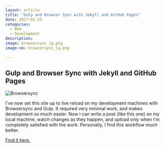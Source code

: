 ```yaml
---
layout: article
title: "Gulp and Browser Sync with Jekyll and GitHub Pages"
date: 2017-02-23
categories:
  - Web
  - Development
description: 
image: browsersync_lg.png
image-sm: browsersync_lg.png

---
```


## Gulp and Browser Sync with Jekyll and GitHub Pages


![Browsersync](/assets/images/browsersync_lg.png)

I've now set this site up to live reload on my development machines with Browsersync and Gulp. It required very minimal work, and makes development so much easier.
Now I can write a post (like this one) on my local machine, watch changes as they happen, and upload only when I'm completely satisfied with the work.
Personally, I find this workflow much better.

[Find it here.](https://www.browsersync.io/)
